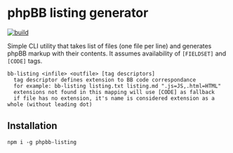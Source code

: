 # phpBB listing generator

[![build](https://github.com/lerarosalene/phpbb-listing-generator/actions/workflows/build.yaml/badge.svg)](https://github.com/lerarosalene/phpbb-listing-generator/actions/workflows/build.yaml)

Simple CLI utility that takes list of files (one file per line) and generates phpBB markup
with their contents. It assumes availability of `[FIELDSET]` and `[CODE]` tags.

```
bb-listing <infile> <outfile> [tag descriptors]
  tag descriptor defines extension to BB code correspondance
  for example: bb-listing listing.txt listing.md ".js=JS,.html=HTML"
  extensions not found in this mapping will use [CODE] as fallback
  if file has no extension, it's name is considered extension as a whole (without leading dot)
```

## Installation

```
npm i -g phpbb-listing
```
